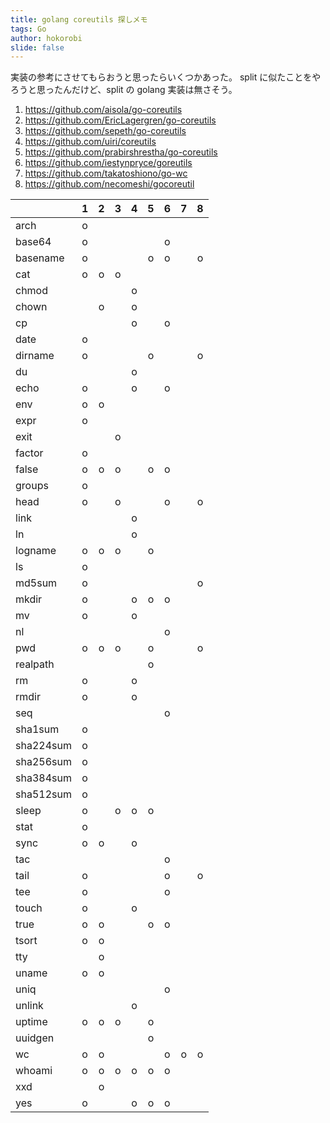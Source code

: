 ```yaml
---
title: golang coreutils 探しメモ
tags: Go
author: hokorobi
slide: false
---
```


実装の参考にさせてもらおうと思ったらいくつかあった。
split に似たことをやろうと思ったんだけど、split の golang 実装は無さそう。

1. https://github.com/aisola/go-coreutils
1. https://github.com/EricLagergren/go-coreutils
1. https://github.com/sepeth/go-coreutils
1. https://github.com/uiri/coreutils
1. https://github.com/prabirshrestha/go-coreutils
1. https://github.com/iestynpryce/goreutils
1. https://github.com/takatoshiono/go-wc
1. https://github.com/necomeshi/gocoreutil

| | 1 | 2 | 3 | 4 | 5 | 6 | 7 | 8 |
| :----------------- | :-: | :-: | :-: | :-: | :-: | :-: | :-: | :-: |
| arch | o | | | | | | | |
| base64 | o | | | | | o | | |
| basename | o | | | | o | o | | o |
| cat | o | o | o | | | | | |
| chmod | | | | o | | | | |
| chown | | o | | o | | | | |
| cp | | | | o | | o | | |
| date | o | | | | | | | |
| dirname | o | | | | o | | | o |
| du | | | | o | | | | |
| echo | o | | | o | | o | | |
| env | o | o | | | | | | |
| expr | o | | | | | | | |
| exit | | | o | | | | | |
| factor | o | | | | | | | |
| false | o | o | o | | o | o | | |
| groups | o | | | | | | | |
| head | o | | o | | | o | | o |
| link | | | | o | | | | |
| ln | | | | o | | | | |
| logname | o | o | o | | o | | | |
| ls | o | | | | | | | |
| md5sum | o | | | | | | | o |
| mkdir | o | | | o | o | o | | |
| mv | o | | | o | | | | |
| nl | | | | | | o | | |
| pwd | o | o | o | | o | | | o |
| realpath | | | | | o | | | |
| rm | o | | | o | | | | |
| rmdir | o | | | o | | | | |
| seq | | | | | | o | | |
| sha1sum | o | | | | | | | |
| sha224sum | o | | | | | | | |
| sha256sum | o | | | | | | | |
| sha384sum | o | | | | | | | |
| sha512sum | o | | | | | | | |
| sleep | o | | o | o | o | | | |
| stat | o | | | | | | | |
| sync | o | o | | o | | | | |
| tac | | | | | | o | | |
| tail | o | | | | | o | | o |
| tee | o | | | | | o | | |
| touch | o | | | o | | | | |
| true | o | o | | | o | o | | |
| tsort | o | o | | | | | | |
| tty | | o | | | | | | |
| uname | o | o | | | | | | |
| uniq | | | | | | o | | |
| unlink | | | | o | | | | |
| uptime | o | o | o | | o | | | |
| uuidgen | | | | | o | | | |
| wc | o | o | | | | o | o | o |
| whoami | o | o | o | o | o | o | | |
| xxd | | o | | | | | | |
| yes | o | | | o | o | o | | |

